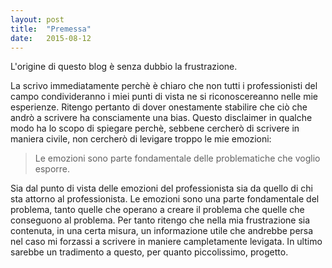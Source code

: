 ```yaml
---
layout: post
title:  "Premessa"
date:   2015-08-12
---
```


<p class="intro"><span class="dropcap">L'</span>origine di questo blog è senza dubbio la frustrazione. </p>

<p>La scrivo immediatamente perchè è chiaro che non tutti i professionisti del campo condivideranno i miei punti di vista ne si riconoscereanno nelle mie esperienze. Ritengo pertanto di dover onestamente stabilire che ciò che andrò a scrivere ha consciamente una bias. Questo disclaimer in qualche modo ha lo scopo di spiegare perchè, sebbene cercherò di scrivere in maniera civile, non cercherò di levigare troppo le mie emozioni:</p>

<blockquote>Le emozioni sono parte fondamentale delle problematiche che voglio esporre.</blockquote>

<p>Sia dal punto di vista delle emozioni del professionista sia da quello di chi sta attorno al professionista. Le emozioni sono una parte fondamentale del problema, tanto quelle che operano a creare il problema che quelle che conseguono al problema. Per tanto ritengo che nella mia frustrazione sia contenuta, in una certa misura, un informazione utile che andrebbe persa nel caso mi forzassi a scrivere in maniere campletamente levigata. In ultimo sarebbe un tradimento a questo, per quanto piccolissimo, progetto.</p>
